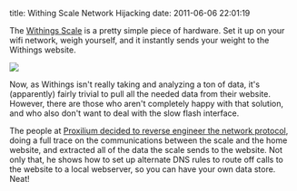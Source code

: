title: Withing Scale Network Hijacking
date: 2011-06-06 22:01:19 

The [Withings Scale][1] is a pretty simple piece of hardware. Set it up
on your wifi network, weigh yourself, and it instantly sends your
weight to the Withings website.

![](http://images.nonpolynomial.com/openyou.org/blog/2011-06-06-withings-network-hijacking/withings.jpg)

Now, as Withings isn't really taking and analyzing a ton of data, it's
(apparently) fairly trivial to pull all the needed data from their
website. However, there are those who aren't completely happy with
that solution, and who also don't want to deal with the slow flash
interface.

The people at
[Proxilium decided to reverse engineer the network protocol][2], doing
a full trace on the communications between the scale and the home
website, and extracted all of the data the scale sends to the
website. Not only that, he shows how to set up alternate DNS rules to
route off calls to the website to a local webserver, so you can have
your own data store. Neat!

[1]: http://www.withings.com
[2]: http://www.prolixium.com/mynews?id=915
